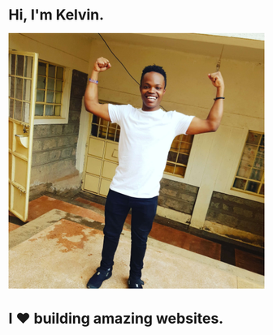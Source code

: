 # Hi, I'm Kelvin.

![Image showing me, Kelvin Mutuota](./assets/me.jpg)

# I ❤ building amazing websites.
